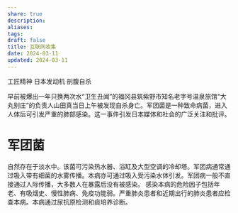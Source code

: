 ```yaml
---
share: true
description: 
aliases: 
tags: 
draft: false
title: 互联网收集
date: 2024-03-11
updated: 2024-03-11
---
```

工匠精神 日本发动机 剖腹自杀

早前被爆出一年只换两次水“卫生丑闻”的福冈县筑紫野市知名老字号温泉旅馆“大丸别庄”的负责人山田真当日上午被发现自杀身亡。军团菌是一种致命病菌，进入人体后可引发严重的肺部感染。这一事件引发日本媒体和社会的广泛关注和批评。

# 军团菌
自然存在于淡水中。该菌可污染热水器、浴缸及大型空调的冷却塔。军团病通常通过吸入带有细菌的水雾传播。本病亦可通过吸入受污染水体引发。军团病一般不直接通过人际传播，大多数人在暴露后没有被感染。 感染本病的危险因子包括年老、有吸烟史、慢性肺病、免疫功能弱。严重肺炎患者和近期出行的肺炎患者应检查本病。本病通过尿抗原检测和痰培养诊断。

